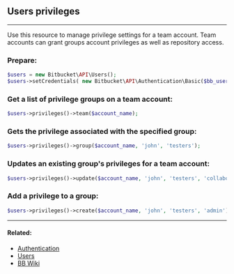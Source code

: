 ## Users privileges

----
Use this resource to manage privilege settings for a team account. Team accounts can grant groups account privileges
as well as repository access.

### Prepare:
```php
$users = new Bitbucket\API\Users();
$users->setCredentials( new Bitbucket\API\Authentication\Basic($bb_user, $bb_pass) );
```

### Get a list of privilege groups on a team account:
```php
$users->privileges()->team($account_name);
```

### Gets the privilege associated with the specified group:
```php
$users->privileges()->group($account_name, 'john', 'testers');
```

### Updates an existing group's privileges for a team account:
```php
$users->privileges()->update($account_name, 'john', 'testers', 'collaborator');
```

### Add a privilege to a group:
```php
$users->privileges()->create($account_name, 'john', 'testers', 'admin');
```

----

#### Related:
  * [Authentication](authentication.md)
  * [Users](../users.md)
  * [BB Wiki](https://confluence.atlassian.com/display/BITBUCKET/oauth+Resource#oauthResource-Overview)
